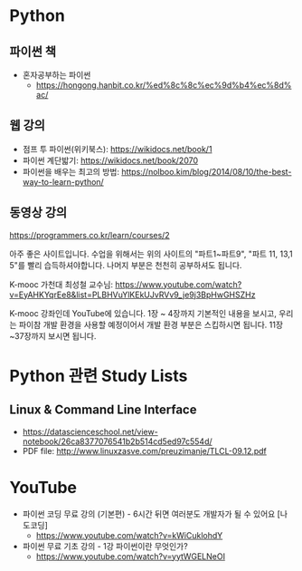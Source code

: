 # Python

## 파이썬 책
* 혼자공부하는 파이썬
  - https://hongong.hanbit.co.kr/%ed%8c%8c%ec%9d%b4%ec%8d%ac/
  

## 웹 강의
* 점프 투 파이썬(위키북스):  https://wikidocs.net/book/1
* 파이썬 계단밟기: https://wikidocs.net/book/2070
* 파이썬을 배우는 최고의 방법: https://nolboo.kim/blog/2014/08/10/the-best-way-to-learn-python/


## 동영상 강의

https://programmers.co.kr/learn/courses/2

아주 좋은 사이트입니다.
수업을 위해서는 위의 사이트의 "파트1~파트9", "파트 11, 13,1 5"를 빨리 습득하셔야합니다.
나머지 부분은 천천히 공부하셔도 됩니다.

K-mooc 가천대 최성철 교수님: https://www.youtube.com/watch?v=EyAHKYqrEe8&list=PLBHVuYlKEkUJvRVv9_je9j3BpHwGHSZHz

K-mooc 강좌인데  YouTube에 있습니다.
1장 ~ 4장까지 기본적인 내용을 보시고,
우리는 파이참 개발 환경을 사용할 예정이어서 개발 환경 부분은 스킵하시면 됩니다.
11장 ~37장까지 보시면 됩니다.

# Python 관련 Study Lists

## Linux & Command Line Interface
* https://datascienceschool.net/view-notebook/26ca8377076541b2b514cd5ed97c554d/
* PDF file: http://www.linuxzasve.com/preuzimanje/TLCL-09.12.pdf

# YouTube

* 파이썬 코딩 무료 강의 (기본편) - 6시간 뒤면 여러분도 개발자가 될 수 있어요 [나도코딩]
  - https://www.youtube.com/watch?v=kWiCuklohdY
* 파이썬 무료 기초 강의 - 1강 파이썬이란 무엇인가?
  - https://www.youtube.com/watch?v=yytWGELNeOI
